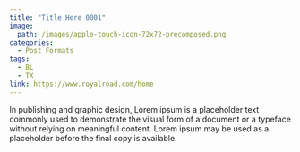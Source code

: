 ```yaml
---
title: "Title Here 0001"
image: 
  path: /images/apple-touch-icon-72x72-precomposed.png
categories:
  - Post Formats
tags:
  - BL
  - TX
link: https://www.royalroad.com/home
---
```


In publishing and graphic design, Lorem ipsum is a placeholder text commonly used to demonstrate the visual form of a document or a typeface without relying on meaningful content. Lorem ipsum may be used as a placeholder before the final copy is available.
